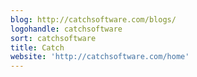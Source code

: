 ```yaml
---
blog: http://catchsoftware.com/blogs/
logohandle: catchsoftware
sort: catchsoftware
title: Catch
website: 'http://catchsoftware.com/home'
---
```


